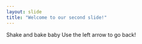 ```yaml
---
layout: slide
title: "Welcome to our second slide!"
---
```

Shake and bake baby
Use the left arrow to go back!
